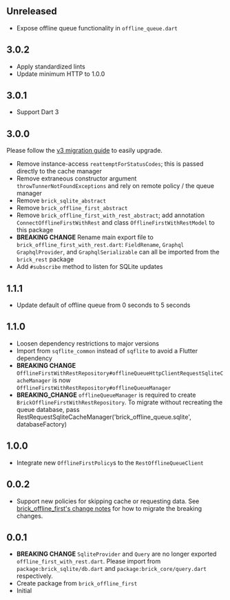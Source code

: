 ## Unreleased

* Expose offline queue functionality in `offline_queue.dart`

## 3.0.2

* Apply standardized lints
* Update minimum HTTP to 1.0.0

## 3.0.1

* Support Dart 3

## 3.0.0

Please follow the [v3 migration guide](https://github.com/GetDutchie/brick/issues/325) to easily upgrade.

* Remove instance-access `reattemptForStatusCodes`; this is passed directly to the cache manager
* Remove extraneous constructor argument `throwTunnerNotFoundExceptions` and rely on remote policy / the queue manager
* Remove `brick_sqlite_abstract`
* Remove `brick_offline_first_abstract`
* Remove `brick_offline_first_with_rest_abstract`; add annotation `ConnectOfflineFirstWithRest` and class `OfflineFirstWithRestModel` to this package
* **BREAKING CHANGE** Rename main export file to `brick_offline_first_with_rest.dart`: `FieldRename`, `Graphql` `GraphqlProvider`,  and `GraphqlSerializable` can all be imported from the `brick_rest` package
* Add `#subscribe` method to listen for SQLite updates

## 1.1.1

* Update default of offline queue from 0 seconds to 5 seconds

## 1.1.0

* Loosen dependency restrictions to major versions
* Import from `sqflite_common` instead of `sqflite` to avoid a Flutter dependency
* **BREAKING CHANGE** `OfflineFirstWithRestRepository#offlineQueueHttpClientRequestSqliteCacheManager` is now `OfflineFirstWithRestRepository#offlineQueueManager`
* **BREAKING_CHANGE** `offlineQueueManager` is required to create `BrickOfflineFirstWithRestRepository`. To migrate without recreating the queue database, pass RestRequestSqliteCacheManager('brick_offline_queue.sqlite', databaseFactory)

## 1.0.0

* Integrate new `OfflineFirstPolicy`s to the `RestOfflineQueueClient`

## 0.0.2

* Support new policies for skipping cache or requesting data. See [brick_offline_first's change notes](https://github.com/GetDutchie/brick/blob/main/packages/brick_offline_first/CHANGELOG.md) for how to migrate the breaking changes.

## 0.0.1

* **BREAKING CHANGE** `SqliteProvider` and `Query` are no longer exported `offline_first_with_rest.dart`. Please import from `package:brick_sqlite/db.dart` and `package:brick_core/query.dart` respectively.
* Create package from `brick_offline_first`
* Initial
